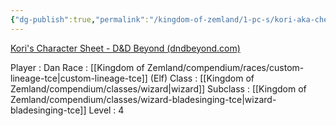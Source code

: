 ```yaml
---
{"dg-publish":true,"permalink":"/kingdom-of-zemland/1-pc-s/kori-aka-checkers/"}
---
```




[Kori's Character Sheet - D&D Beyond (dndbeyond.com)](https://www.dndbeyond.com/characters/120493232)

Player : Dan
Race : [[Kingdom of Zemland/compendium/races/custom-lineage-tce\|custom-lineage-tce]] (Elf)
Class : [[Kingdom of Zemland/compendium/classes/wizard\|wizard]] 
Subclass : [[Kingdom of Zemland/compendium/classes/wizard-bladesinging-tce\|wizard-bladesinging-tce]] 
Level : 4
